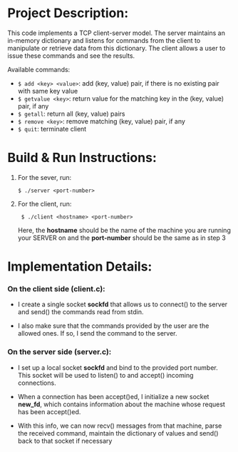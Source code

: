 # Project Description:
This code implements a TCP client-server model. The server maintains an in-memory dictionary and listens for commands from the client to manipulate or retrieve data from this dictionary. The client allows a user to issue these commands and see the results.

Available commands:

- `$ add <key> <value>`: add (key, value) pair, if there is no existing pair with same key value
- `$ getvalue <key>`: return value for the matching key in the (key, value) pair, if any
- `$ getall`: return all (key, value) pairs
- `$ remove <key>`: remove matching (key, value) pair, if any
- `$ quit`: terminate client

# Build & Run Instructions:
1. For the sever, run:

   `$ ./server <port-number>`

2. For the client, run:

   ` $ ./client <hostname> <port-number>`

   Here, the **hostname** should be the name of the machine you are running your SERVER on and the **port-number** should be the same as in step 3

# Implementation Details:
### On the client side (client.c):

- I create a single socket **sockfd** that allows us to connect() to the server and send() the commands read from stdin.

- I also make sure that the commands provided by the user are the allowed ones. If so, I send the command to the server.

### On the server side (server.c):

- I set up a local socket **sockfd** and bind to the provided port number. This socket will be used to listen() to and accept() incoming connections.

- When a connection has been accept()ed, I initialize a new socket **new_fd**, which contains information about the machine whose request has been accept()ed.

- With this info, we can now recv() messages from that machine, parse the received command, maintain the dictionary of values and send() back to that socket if necessary
